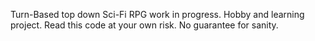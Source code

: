 Turn-Based top down Sci-Fi RPG work in progress.
Hobby and learning project.
Read this code at your own risk.
No guarantee for sanity.
